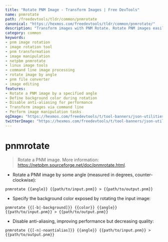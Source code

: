 ```yaml
---
title: "Rotate PNM Image - Transform Images | Free DevTools"
name: pnmrotate
path: /freedevtools/tldr/common/pnmrotate
canonical: "https://hexmos.com/freedevtools/tldr/common/pnmrotate/"
description: "Transform images with PNM Rotate. Rotate PNM images easily and specify background colors. Free online tool, no registration required."
category: common
keywords:
- pnm image rotation
- image rotation tool
- pnm transformation
- image manipulation
- netpbm pnmrotate
- linux image tools
- command line image processing
- rotate image by angle
- pnm file converter
- image editing
features:
- Rotate a PNM image by a specified angle
- Define background color during rotation
- Disable anti-aliasing for performance
- Transform images via command line
- Perform image manipulation tasks
ogImage: "https://hexmos.com/freedevtools/t/tool-banners/json-utilities-banner.png"
twitterImage: "https://hexmos.com/freedevtools/t/tool-banners/json-utilities-banner.png"
---
```


# pnmrotate

> Rotate a PNM image.
> More information: <https://netpbm.sourceforge.net/doc/pnmrotate.html>.

- Rotate a PNM image by some angle (measured in degrees, counter-clockwise):

`pnmrotate {{angle}} {{path/to/input.pnm}} > {{path/to/output.pnm}}`

- Specify the background color exposed by rotating the input image:

`pnmrotate {{[-b|-background]}} {{color}} {{angle}} {{path/to/input.pnm}} > {{path/to/output.pnm}}`

- Disable anti-aliasing, improving performance but decreasing quality:

`pnmrotate {{[-n|-noantialias]}} {{angle}} {{path/to/input.pnm}} > {{path/to/output.pnm}}`
